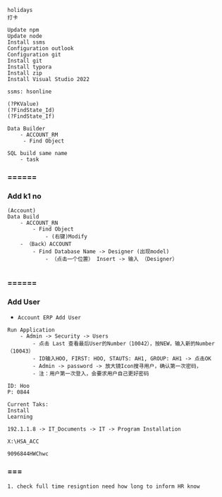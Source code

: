 ```
holidays
打卡

```

```
Update npm
Update node
Install ssms
Configuration outlook
Configuration git
Install git
Install typora
Install zip
Install Visual Studio 2022

```

```
ssms: hsonline
```

```
(?PKValue)
(?FindState_Id)
(?FindState_If)
```

```
Data Builder
	- ACCOUNT_RM
	 - Find Object
```

```
SQL build same name
	- task
```

### ======

### Add k1 no

```
(Account)
Data Build
	- ACCOUNT_RN
		- Find Object
			- (右键)Modify
	- （Back）ACCOUNT
		- Find Database Name -> Designer (出现model)
			- （点击一个位置） Insert -> 输入 （Designer）
			
```

### ======

### Add User

- `Account ERP Add User`

```
Run Application
	- Admin -> Security -> Users
		- 点击 Last 查看最后User的Number（10042），按NEW，输入新的Number（10043）
		- ID输入HOO, FIRST: HOO, STAUTS: AH1, GROUP: AH1 -> 点击OK
		- Admin -> password -> 放大镜Icon搜寻用户，确认第一次密码，
		- 注：用户第一次登入，会要求用户自己更好密码
		
ID: Hoo
P: 0844
```



```
Current Taks:
Install
Learning

```

```
192.1.1.8 -> IT_Documents -> IT -> Program Installation

X:\HSA_ACC
```

```
9096844HWChwc
```





### ===

```
1. check full time resigntion need how long to inform HR know
```





